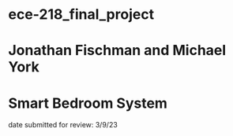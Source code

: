 # ece-218_final_project
# Jonathan Fischman and Michael York
# Smart Bedroom System

date submitted for review: 3/9/23


